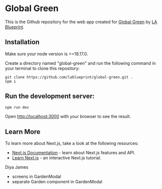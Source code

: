 # Global Green

This is the Github repository for the web app created for [Global Green](https://www.globalgreenjourneys.info/) by [LA Blueprint](https://lablueprint.org/).

## Installation
Make sure your node version is >=18.17.0.

Create a directory named "global-green" and run the following command in your terminal to clone this repository:

```
git clone https://github.com/lablueprint/global-green.git .
npm i
```

## Run the development server:

```bash
npm run dev
```

Open [http://localhost:3000](http://localhost:3000) with your browser to see the result.

## Learn More

To learn more about Next.js, take a look at the following resources:

- [Next.js Documentation](https://nextjs.org/docs) - learn about Next.js features and API.
- [Learn Next.js](https://nextjs.org/learn) - an interactive Next.js tutorial.


Diya
James
- screens in GardenModal
- separate Garden component in GardenModal